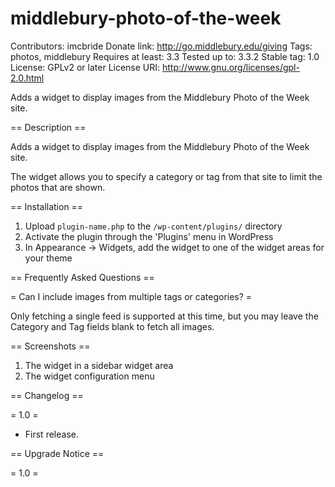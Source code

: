 middlebury-photo-of-the-week
============================
Contributors: imcbride
Donate link: http://go.middlebury.edu/giving
Tags: photos, middlebury
Requires at least: 3.3
Tested up to: 3.3.2
Stable tag: 1.0
License: GPLv2 or later
License URI: http://www.gnu.org/licenses/gpl-2.0.html

Adds a widget to display images from the Middlebury Photo of the Week site.

== Description ==

Adds a widget to display images from the Middlebury Photo of the Week site.

The widget allows you to specify a category or tag from that site to limit the photos that are shown.

== Installation ==

1. Upload `plugin-name.php` to the `/wp-content/plugins/` directory
1. Activate the plugin through the 'Plugins' menu in WordPress
1. In Appearance -> Widgets, add the widget to one of the widget areas for your theme

== Frequently Asked Questions ==

= Can I include images from multiple tags or categories? =

Only fetching a single feed is supported at this time, but you may leave the Category and Tag fields blank to fetch all images.

== Screenshots ==

1. The widget in a sidebar widget area
2. The widget configuration menu

== Changelog ==

= 1.0 =
* First release.

== Upgrade Notice ==

= 1.0 =